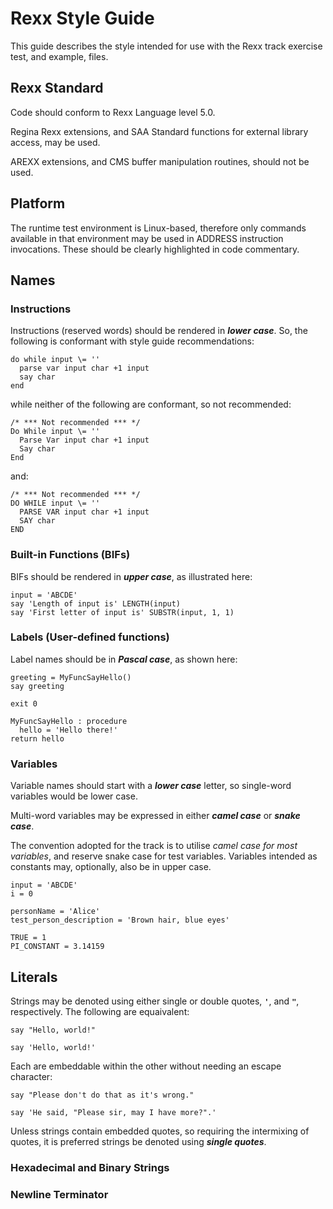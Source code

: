 # Rexx Style Guide

This guide describes the style intended for use with the Rexx track exercise test, and example, files.

## Rexx Standard

Code should conform to Rexx Language level 5.0.

Regina Rexx extensions, and SAA Standard functions for external library access, may be used.

AREXX extensions, and CMS buffer manipulation routines, should not be used.

## Platform

The runtime test environment is Linux-based, therefore only commands available in that environment may be used in ADDRESS instruction invocations. These should be clearly highlighted in code commentary.

## Names

### Instructions

Instructions (reserved words) should be rendered in **_lower case_**. So, the following is conformant with style guide recommendations:

```rexx
do while input \= ''
  parse var input char +1 input
  say char
end
```

while neither of the following are conformant, so not recommended:

```rexx
/* *** Not recommended *** */
Do While input \= ''
  Parse Var input char +1 input
  Say char
End
```

and:

```rexx
/* *** Not recommended *** */
DO WHILE input \= ''
  PARSE VAR input char +1 input
  SAY char
END
```

### Built-in Functions (BIFs)

BIFs should be rendered in **_upper case_**, as illustrated here:

```rexx
input = 'ABCDE'
say 'Length of input is' LENGTH(input)
say 'First letter of input is' SUBSTR(input, 1, 1)
```

### Labels (User-defined functions)

Label names should be in **_Pascal case_**, as shown here:

```rexx
greeting = MyFuncSayHello()
say greeting

exit 0

MyFuncSayHello : procedure
  hello = 'Hello there!'
return hello
```

### Variables

Variable names should start with a **_lower case_** letter, so single-word variables would be lower case.

Multi-word variables may be expressed in either **_camel case_** or **_snake case_**.

The convention adopted for the track is to utilise _camel case for most variables_, and reserve snake case for test variables. Variables intended as constants may, optionally, also be in upper case.

```rexx
input = 'ABCDE'
i = 0

personName = 'Alice'
test_person_description = 'Brown hair, blue eyes'

TRUE = 1
PI_CONSTANT = 3.14159
```

## Literals

Strings may be denoted using either single or double quotes, **`'`**, and **`"`**, respectively. The following are equaivalent:

```rexx
say "Hello, world!"

say 'Hello, world!'
```

Each are embeddable within the other without needing an escape character:

```rexx
say "Please don't do that as it's wrong."

say 'He said, "Please sir, may I have more?".'
```

Unless strings contain embedded quotes, so requiring the intermixing of quotes, it is preferred strings be denoted using **_single quotes_**.

### Hexadecimal and Binary Strings

### Newline Terminator

